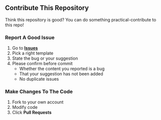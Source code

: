 ## Contribute This Repository
Think this repository is good? You can do something practical-contribute to this repo!
### Report A Good Issue
1. Go to [**Issues**](//github.com/TechPot-Studio/peb.js/issues)
2. Pick a right template
3. State the bug or your suggestion
4. Please confirm before commit
   - Whether the content you reported is a bug
   - That your suggestion has not been added
   - No duplicate issues

### Make Changes To The Code
1. Fork to your own account
2. Modify code
3. Click **Pull Requests**

